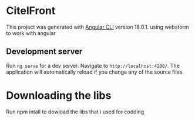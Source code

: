 # CitelFront

This project was generated with [Angular CLI](https://github.com/angular/angular-cli) version 18.0.1.
using webstorm to work with angular

## Development server

Run `ng serve` for a dev server. Navigate to `http://localhost:4200/`. The application will automatically reload if you change any of the source files.

# Downloading the libs

Run npm intall to dowload the libs that i used for codding

